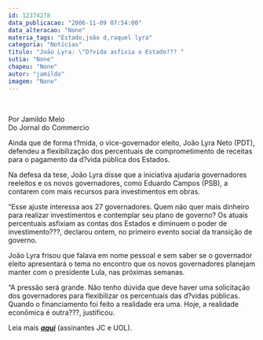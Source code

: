 ```yaml
---
id: 12374278
data_publicacao: "2006-11-09 07:54:00"
data_alteracao: "None"
materia_tags: "Estado,joão d,raquel lyra"
categoria: "Notícias"
titulo: "João Lyra: \"D?vida asfixia o Estado??? "
sutia: "None"
chapeu: "None"
autor: "jamildo"
imagem: "None"
---
```

<p>&nbsp;</p>
<p>Por Jamildo Melo<br />Do Jornal do Commercio</p>
<p>Ainda que de forma t?mida, o vice-governador eleito, Jo&atilde;o Lyra Neto (PDT), defendeu a flexibiliza&ccedil;&atilde;o dos percentuais de comprometimento de receitas para o pagamento da d?vida p&uacute;blica dos Estados.</p>
<p>Na defesa da tese, Jo&atilde;o Lyra disse que a iniciativa ajudaria governadores reeleitos e os novos governadores, como Eduardo Campos (PSB), a contarem com mais recursos para investimentos em obras.</p>
<p>&ldquo;Esse ajuste interessa aos 27 governadores. Quem n&atilde;o quer mais dinheiro para realizar investimentos e contemplar seu plano de governo? Os atuais percentuais asfixiam as contas dos Estados e diminuem o poder de investimento???, declarou ontem, no primeiro evento social da transi&ccedil;&atilde;o de governo.</p>
<p>Jo&atilde;o Lyra frisou que falava em nome pessoal e sem saber se o governador eleito apresentar&aacute; o tema no encontro que os novos governadores planejam manter com o presidente Lula, nas pr&oacute;ximas semanas.</p>
<p>&ldquo;A press&atilde;o ser&aacute; grande. N&atilde;o tenho d&uacute;vida que deve haver uma solicita&ccedil;&atilde;o dos governadores para flexibilizar os percentuais das d?vidas p&uacute;blicas. Quando o financiamento foi feito a realidade era uma. Hoje, a realidade econ&ocirc;mica &eacute; outra???, justificou.</p>
<p>Leia mais <strong><em><a href="#">aqui</a></em></strong> (assinantes JC e UOL).</p>
